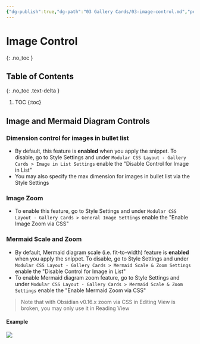 ```yaml
---
{"dg-publish":true,"dg-path":"03 Gallery Cards/03-image-control.md","permalink":"/03-gallery-cards/03-image-control/","title":"Image Control","noteIcon":"","updated":"2023-10-27T22:53:01.530+08:00"}
---
```



# Image Control
{: .no_toc }

## Table of Contents
{: .no_toc .text-delta }

1. TOC
{:toc}

## Image and Mermaid Diagram Controls

### Dimension control for images in bullet list
- By default, this feature is **enabled** when you apply the snippet. To disable, go to Style Settings and under `Modular CSS Layout - Gallery Cards > Image in List Settings` enable the "Disable Control for Image in List"
- You may also specify the max dimension for images in bullet list via the Style Settings

### Image Zoom
- To enable this feature, go to Style Settings and under `Modular CSS Layout - Gallery Cards > General Image Settings` enable the "Enable Image Zoom via CSS"

### Mermaid Scale and Zoom
- By default, Mermaid diagram scale (i.e. fit-to-width) feature is **enabled** when you apply the snippet. To disable, go to Style Settings and under `Modular CSS Layout - Gallery Cards > Mermaid Scale & Zoom Settings` enable the "Disable Control for Image in List"
- To enable Mermaid diagram zoom feature, go to Style Settings and under `Modular CSS Layout - Gallery Cards > Mermaid Scale & Zoom Settings` enable the "Enable Mermaid Zoom via CSS"

> Note that with Obsidian v0.16.x zoom via CSS in Editing View is broken, you may only use it in Reading View

#### Example
![](https://raw.githubusercontent.com/efemkay/obsidian-modular-css-layout/main/docs/assets/gallery-mermaid-scale.png)
